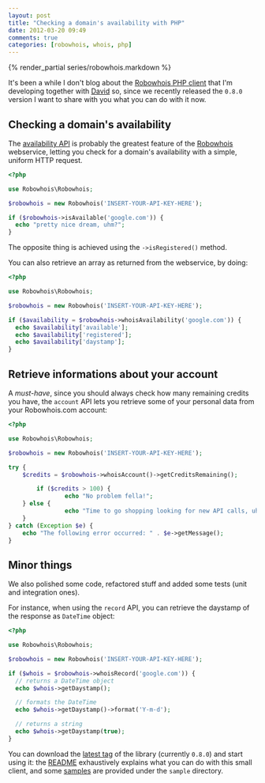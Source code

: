 ```yaml
---
layout: post
title: "Checking a domain's availability with PHP"
date: 2012-03-20 09:49
comments: true
categories: [robowhois, whois, php]
---
```


{% render_partial series/robowhois.markdown %}

It's been a while I don't blog about the
[Robowhois PHP client](https://github.com/robowhois/robowhois-php) that I'm developing
together with [David](http://davidfunaro.com) so, since we recently released
the `0.8.0` version I want to share with you what you can do with it now.
<!-- more -->

## Checking a domain's availability

The [availability API](http://docs.robowhois.com/api/whois/) is probably the
greatest feature of the [Robowhois](http://www.robowhois.com/) webservice,
letting you check for a domain's availability with a simple, uniform HTTP
request.

``` php Checking if google.com is available
<?php

use Robowhois\Robowhois;

$robowhois = new Robowhois('INSERT-YOUR-API-KEY-HERE');

if ($robowhois->isAvailable('google.com')) {
  echo "pretty nice dream, uhm?";
}
```

The opposite thing is achieved using the `->isRegistered()` method.

You can also retrieve an array as returned from the webservice, by doing:

``` php 
<?php

use Robowhois\Robowhois;

$robowhois = new Robowhois('INSERT-YOUR-API-KEY-HERE');

if ($availability = $robowhois->whoisAvailability('google.com')) {
  echo $availability['available'];
  echo $availability['registered'];
  echo $availability['daystamp'];
}
```

## Retrieve informations about your account

A *must-have*, since you should always check how many remaining credits
you have, the `account` API lets you retrieve some of your personal data
from your Robowhois.com account:

``` php Calculating how many left credits you have
<?php

use Robowhois\Robowhois;

$robowhois = new Robowhois('INSERT-YOUR-API-KEY-HERE');

try {
    $credits = $robowhois->whoisAccount()->getCreditsRemaining();

		if ($credits > 100) {
				echo "No problem fella!";
    } else {
				echo "Time to go shopping looking for new API calls, uhm?";
    }
} catch (Exception $e) {
    echo "The following error occurred: " . $e->getMessage();
}
```

## Minor things

We also polished some code, refactored stuff and added some tests (unit and
integration ones).

For instance, when using the `record` API, you can retrieve the daystamp of the
response as `DateTime` object:

``` php retrieving the daystamp as an object or a string
<?php

use Robowhois\Robowhois;

$robowhois = new Robowhois('INSERT-YOUR-API-KEY-HERE');

if ($whois = $robowhois->whoisRecord('google.com')) {
  // returns a DateTime object
  echo $whois->getDaystamp();

  // formats the DateTime
  echo $whois->getDaystamp()->format('Y-m-d');

  // returns a string
  echo $whois->getDaystamp(true);
}
```

You can download the [latest tag](https://github.com/robowhois/robowhois-php/tree/0.8.0)
of the library (currently `0.8.0`) and start using it: the [README](https://github.com/robowhois/robowhois-php/blob/master/README.md)
exhaustively explains what you can do with this small client, and some
[samples](https://github.com/robowhois/robowhois-php/tree/master/sample)
are provided under the `sample` directory.